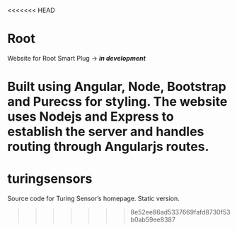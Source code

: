 <<<<<<< HEAD
# Root
Website for Root Smart Plug -> ***in development***

Built using Angular, Node, Bootstrap and Purecss for styling. The website uses Nodejs and Express to establish the server and handles routing through Angularjs routes.
=======
# turingsensors

Source code for Turing Sensor’s homepage. Static version.
>>>>>>> 8e52ee86ad5337669fafd8730f53b0ab59ee8387

